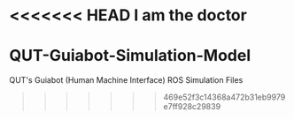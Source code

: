 <<<<<<< HEAD
I am the doctor
=======
QUT-Guiabot-Simulation-Model
============================

QUT's Guiabot (Human Machine Interface) ROS Simulation Files 
>>>>>>> 469e52f3c14368a472b31eb9979e7ff928c29839
